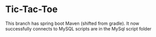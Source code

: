 # Tic-Tac-Toe

This branch has spring boot Maven (shifted from gradle).  It now successfully connects to MySQL scripts are in the MySql script folder

